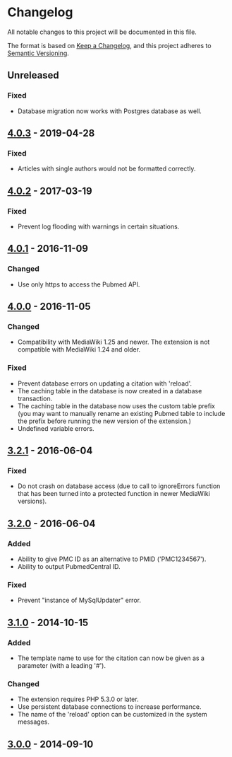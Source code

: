 # Changelog

All notable changes to this project will be documented in this file.

The format is based on [Keep a Changelog](https://keepachangelog.com/en/1.0.0/),
and this project adheres to [Semantic Versioning](https://semver.org/spec/v2.0.0.html).

## Unreleased

### Fixed

- Database migration now works with Postgres database as well.

## [4.0.3][] - 2019-04-28

### Fixed

- Articles with single authors would not be formatted correctly.

## [4.0.2][] - 2017-03-19

### Fixed

- Prevent log flooding with warnings in certain situations.

## [4.0.1][] - 2016-11-09

### Changed

- Use only https to access the Pubmed API.

## [4.0.0][] - 2016-11-05

### Changed

- Compatibility with MediaWiki 1.25 and newer. The extension is not compatible with MediaWiki 1.24 and older.

### Fixed

- Prevent database errors on updating a citation with 'reload'.
- The caching table in the database is now created in a database transaction.
- The caching table in the database now uses the custom table prefix (you may want to manually rename an existing Pubmed table to include the prefix before running the new version of the extension.)
- Undefined variable errors.

## [3.2.1][] - 2016-06-04

### Fixed

- Do not crash on database access (due to call to ignoreErrors function that has been turned into a protected function in newer MediaWiki versions).

## [3.2.0][] - 2016-06-04

### Added

- Ability to give PMC ID as an alternative to PMID ('PMC1234567').
- Ability to output PubmedCentral ID.

### Fixed

- Prevent "instance of MySqlUpdater" error.

## [3.1.0][] - 2014-10-15

### Added

- The template name to use for the citation can now be given as a parameter (with a leading '#').

### Changed

- The extension requires PHP 5.3.0 or later.
- Use persistent database connections to increase performance.
- The name of the 'reload' option can be customized in the system messages.

## [3.0.0][] - 2014-09-10

[4.0.3]: https://github.com/bovender/PubmedParser/releases/tag/v4.0.3
[4.0.2]: https://github.com/bovender/PubmedParser/releases/tag/v4.0.2
[4.0.1]: https://github.com/bovender/PubmedParser/releases/tag/v4.0.1
[4.0.0]: https://github.com/bovender/PubmedParser/releases/tag/v4.0.0
[3.2.1]: https://github.com/bovender/PubmedParser/releases/tag/v3.2.1
[3.2.0]: https://github.com/bovender/PubmedParser/releases/tag/v3.2.0
[3.1.0]: https://github.com/bovender/PubmedParser/releases/tag/v3.1.0
[3.0.0]: https://github.com/bovender/PubmedParser/releases/tag/v3.0.0
